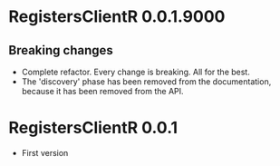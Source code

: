 # RegistersClientR 0.0.1.9000

## Breaking changes

* Complete refactor.  Every change is breaking.  All for the best.
* The 'discovery' phase has been removed from the documentation, because it has
    been removed from the API.

# RegistersClientR 0.0.1

* First version



